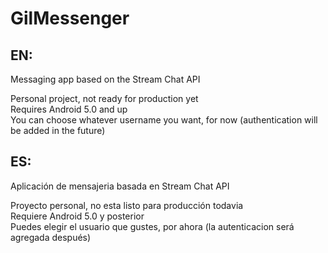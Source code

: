 # GilMessenger

## EN:
Messaging app based on the Stream Chat API

Personal project, not ready for production yet
<br>Requires Android 5.0 and up
<br>You can choose whatever username you want, for now (authentication will be added in the future)

## ES:
Aplicación de mensajeria basada en Stream Chat API

Proyecto personal, no esta listo para producción todavia
<br>Requiere Android 5.0 y posterior
<br>Puedes elegir el usuario que gustes, por ahora (la autenticacion será agregada después)
